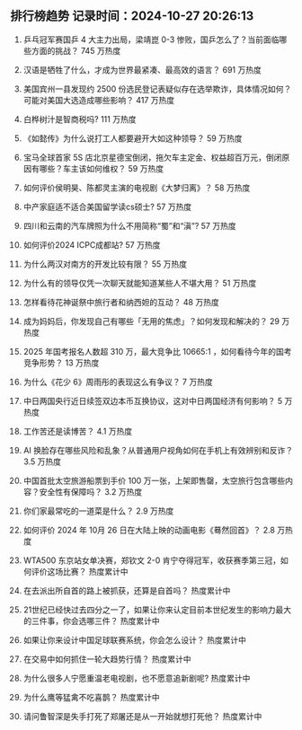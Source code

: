 
## 排行榜趋势 记录时间：2024-10-27 20:26:13
  
  1. 乒乓冠军赛国乒 4 大主力出局，梁靖崑 0-3 惨败，国乒怎么了？当前面临哪些方面的挑战？ 745 万热度
    
  2. 汉语是牺牲了什么，才成为世界最紧凑、最高效的语言？ 691 万热度
    
  3. 美国宾州一县发现约 2500 份选民登记表疑似存在选举欺诈，具体情况如何？可能对美国大选造成哪些影响？ 417 万热度
    
  4. 白桦树汁是智商税吗? 111 万热度
    
  5. 《如懿传》为什么说打工人都要避开大如这种领导？ 59 万热度
    
  6. 宝马全球首家 5S 店北京星德宝倒闭，拖欠车主定金、权益超百万元，倒闭原因有哪些？车主该如何维权？ 59 万热度
    
  7. 如何评价侯明昊、陈都灵主演的电视剧《大梦归离》？ 58 万热度
    
  8. 中产家庭适不适合美国留学读cs硕士? 57 万热度
    
  9. 四川和云南的汽车牌照为什么不用简称“蜀”和“滇”? 57 万热度
    
  10. 如何评价2024 ICPC成都站? 57 万热度
    
  11. 为什么两汉对南方的开发比较有限？ 55 万热度
    
  12. 为什么有的领导仅凭一次聊天就能知道某些人不堪大用？ 51 万热度
    
  13. 怎样看待花神诞祭中旅行者和纳西妲的互动？ 48 万热度
    
  14. 成为妈妈后，你发现自己有哪些「无用的焦虑」？如何发现和解决的？ 29 万热度
    
  15. 2025 年国考报名人数超 310 万，最大竞争比 10665:1 ，如何看待今年的国考竞争形势？ 13 万热度
    
  16. 为什么《花少 6》周雨彤的表现这么有争议？ 7 万热度
    
  17. 中日两国央行近日续签双边本币互换协议，这对中日两国经济有何影响？ 5 万热度
    
  18. 工作苦还是读博苦？ 4.1 万热度
    
  19. AI 换脸存在哪些风险和乱象？从普通用户视角如何在手机上有效辨别和反诈？ 3.5 万热度
    
  20. 中国首批太空旅游船票到手价 100 万一张，上架即售罄，太空旅行包含哪些内容？安全性有保障吗？ 3.2 万热度
    
  21. 你们家最常吃的一道菜是什么？ 2.9 万热度
    
  22. 如何评价 2024 年 10月 26 日在大陆上映的动画电影《蓦然回首》？ 2.8 万热度
    
  23. WTA500 东京站女单决赛，郑钦文 2-0 肯宁夺得冠军，收获赛季第三冠，如何评价这场比赛？ 热度累计中
    
  24. 在去派出所自首的路上被抓获，还算是自首吗？ 热度累计中
    
  25. 21世纪已经快过去四分之一了，如果让你来认定目前本世纪发生的影响力最大的三件事，你会选哪三件？ 热度累计中
    
  26. 如果让你来设计中国足球联赛系统，你会怎么设计？ 热度累计中
    
  27. 在交易中如何抓住一轮大趋势行情？ 热度累计中
    
  28. 为什么很多人宁愿重温老电视剧，也不愿意追新剧呢? 热度累计中
    
  29. 为什么鹰等猛禽不吃喜鹊？ 热度累计中
    
  30. 请问鲁智深是失手打死了郑屠还是从一开始就想打死他？ 热度累计中
    